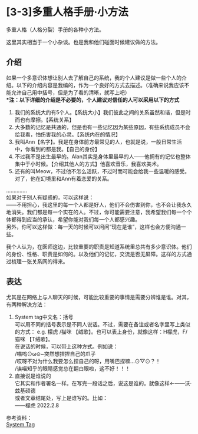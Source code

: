 # \[3-3\]多重人格手册·小方法

多重人格（人格分裂）手册的各种小方法。

这里其实相当于一个小杂谈。也是我和他们碰面时候建议做的方法。

## 介绍

如果一个多意识体想让别人去了解自己的系统，我的个人建议是做一些个人的介绍。以下的介绍内容是我编的，作为一个良好的方式去描述。（准确来说我应该不能允许自己用中括号，但是为了看的清晰，就写上吧）  
**\*注：以下详细的介绍是不必要的，个人建议对信任的人可以采用以下的方式**

1. 我们的系统大约有5个人。【系统大小】我们彼此之间的关系虽然和谐，但是时而也有摩擦。【系统关系】
2. 大多数的记忆是共通的，但是也有一些记忆因为某些原因，有些系统成员不会给我看，怕伤害我的心灵。【系统内在的情况】
3. 我叫Ann【名字】。我是在身体前方最常见的人，也就是说，一般日常生活中，你看到的都是我。【自己的身份】
4. 不过我不是出生最早的。Alan其实是身体里最早的人——他拥有的记忆也整体集中于小时候。【介绍其他人的方式】他喜欢音乐，我喜欢美术。
5. 还有的叫Meow，不过他不怎么活跃，不过时而可能会给我一些温暖的感受。对了，他在幻境里和Ann有着恋爱的关系。

.............\.  
如果对于别人有疑惑的，可以这样说：  
——不用担心，我这里的每一个人都是好人，他们不会伤害到你，也不会让我永久地消失。我们都是每一个实在的人。不过，你可能需要注意，我希望我们每一个个体都得到应当的承认，希望你能对我们每一个人都感兴趣。  
另外，你可以这样做：每一天的时候可以问问“现在是谁”，这样也会方便沟通一些。

我个人认为，在医师这边，比较重要的职责是知道系统里总共有多少意识体。他们的身份、性格、职责是如何的。以及他们的记忆，交流是否无屏障。这样的方式通过梳理一张关系网的得来。

## 表达

尤其是在网络上与人聊天的时候，可能比较重要的事情是需要分辨谁是谁。对其，有两种解决方法：

1. System tag中文名：括号  
	可以用不同的括号表示是不同人说话。不过，需要在备注或者名字里写上类似的方式： e.g\. 檬虎 /猫咪 【绒歌】。也可以表上身份，就像这样：H檬虎，F/猫咪 【T绒歌】。  
	在说话的时候，可以带上这种方式。例如说：  
	/喵呜⊙ω⊙~突然想捏捏自己的爪子  
	/哎呀不对为什么我要怎么捏自己的呀，用嘴巴捏嘛...⊙▽⊙？！  
	/诶喵知乎的眼睛感觉总在翻白眼啦，这不好！！！
2. 直接说是谁说的  
	它其实和作者署名一样。在写完一段话之后，说这是谁的。就像这样←——沃·兹基硕德  
	或者文章结尾处，写上是谁写的。比如：  
	——檬虎 2022.2.8

参考资料：  
[System Tag](https://link.zhihu.com/?target=https%3A//pluralpedia.org/w/System%5FTag "转义！没想到啊")
